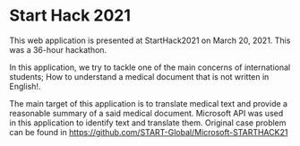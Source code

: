 # Start Hack 2021

This web application is presented at StartHack2021 on March 20, 2021. This was a 36-hour hackathon. 

In this application, we try to tackle one of the main concerns of international students; How to understand a medical document that is not written in English!.

The main target of this application is to translate medical text and provide a reasonable summary of a said medical document.  Microsoft API was used in this application to identify text and translate them. Original case problem can be found in https://github.com/START-Global/Microsoft-STARTHACK21
